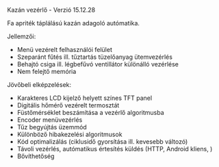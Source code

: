 Kazán vezérlő - Verzió 15.12.28

Fa apriték táplálású kazán adagoló autómatika.

Jellemzői:
- Menü vezérelt felhasználói felület
- Szeparánt fűtés ill. tűztartás tüzelőanyag ütemvezérlés
- Behajtó csiga ill. légbefűvó ventillátor különálló vezérlése
- Nem felejtő memória

Jövőbeli elképzelések:
- Karakteres LCD kijelző helyett színes TFT panel
- Digitális hőmérő vezérelt termosztát
- Füstőmérséklet beszámítása a vezérlő algoritmusba
- Encoder menüvezérlés
- Tűz begyújtás üzemmód
- Különböző hibakezelési algoritmusok
- Kód optimalizálás (ciklusidő gyorsítása ill. kevesebb változó)
- Távoli vezérlés, autómatikus értesítés küldés (HTTP, Android kliens, )
- Bővíthetőség
